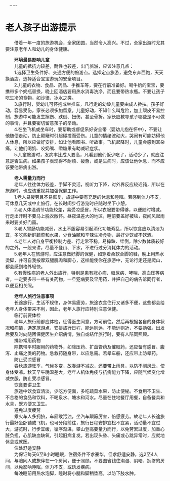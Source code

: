 　– –-  
# 老人孩子出游提示  

&emsp;&emsp;借着一年一度的旅游机会，全家团圆，当然令人高兴。不过，全家出游时尤其要注意老年人和幼儿的身体健康。  

&emsp;&emsp;**环境最易影响儿童**  
&emsp;&emsp;儿童的抵抗力较差，耐性也较差，出门旅游，应该注意几点：  
&emsp;&emsp;1.选择卫生条件好、交通方便的旅游点。选择定点旅游，避免东奔西跑，天天换酒店。选择适合宝宝游玩的安全项目。  
&emsp;&emsp;2.儿童的衣物、食品、药品、手推车等，要在行前准备好。喝牛奶的宝宝，要携带多个奶瓶替换，晚上回酒店要用热水消毒洗净，而且要带热水瓶。不要让孩子吃生冷的食物，如沙律、冰水之类。  
&emsp;&emsp;3.旅行时，婴幼儿可怀抱或坐推车，凡行走的幼龄儿童要由成人搀扶。孩子好动，容易受伤，家长必须多加留意。儿童好动，不知什么叫危险，加上顽皮不易控制，旅游中可能发生擦伤、跌倒、扭伤，甚至骨折。家长应教导孩子哪些是不可做的事情，并且要密切留意孩子的举动。  
&emsp;&emsp;4.在坐飞机或坐车时，要帮助或督促系好安全带（婴幼儿抱在怀中），不要让他随便走动，防止颠簸时引起碰撞而受伤。儿童的情绪波动大，哭闹有可能妨碍他人休息，所以应做好安排，如让他看图书、听故事。飞机起降时，儿童会感到耳朵痛，让他们喝奶、咬奶嘴、嚼糖果有助减轻症状。  
&emsp;&emsp;5.儿童旅游时，发病率比成人要高，凡看到他们饭少吃了，活动少了，就应注意是否生病。如果孩子表现得不耐烦、疲惫，或是生病时，应该让他休息，而不应该要他带病出游。  

&emsp;&emsp;**老人需量力而行**  
&emsp;&emsp;老年人往往体力较差，手脚不灵活，视听力下降，对外界反应较迟钝，所以在旅游时，也应该重视并加强保健工作。  
&emsp;&emsp;1.老人易疲劳且不易恢复，旅游中要有充足的休息和睡眠。若感到体力不支，可休息几天或中止旅行。在长时间步行游览时应随时坐下小憩。  
&emsp;&emsp;2.老人体温调节功能较差，易受凉感冒，所以衣服要带得够，以便随时增减。行走出汗时不要马上脱衣敞怀。昼夜温差大的地区，睡前要盖好被毯，夜间风起雨来时要关好门窗。  
&emsp;&emsp;3.老人胃肠功能减弱，水土不服容易引起消化功能紊乱，所以饮食应以清淡为宜，多吃些新鲜蔬菜和水果，少食油腻和辛辣生冷食物，最好少饮或不饮酒。  
&emsp;&emsp;4.老年人对自身平衡控制力差、行走常不稳，易摔跌、绊倒，除少数体质较好的之外，一般来讲，尽量不登山、下水，不进行过分消耗体力的活动。  
&emsp;&emsp;5.老年人在旅游时，应注意做好脚的保健，如穿着柔软合脚的鞋，晚上用热水烫脚，并可自我按摩双腿肌肉和脚心，这样能使你在旅游中，无论行走还是爬山，都会感到格外轻快。  
&emsp;&emsp;6.有慢性病的老人外出旅行，特别是患有冠心病、糖尿病、哮喘、高血压等病者，一定要多带一些有关药物，一旦犯病要及早用药，并把自己的病告诉同行者，以便互相关照。  

&emsp;&emsp;**老年人旅行注意事项**  
&emsp;&emsp;长途旅行，生活不规律，身体易疲劳，旅途衣食住行又诸多不便，这些都会给老年人身体带来不利，因此，老年人旅行应特别注意保健。  
&emsp;&emsp;临行前要体检  
&emsp;&emsp;老年人旅行前都应体检，征得医生同意，方可前往。然后再根据各自的身体状况和病情，选定旅游点，安排旅行日程，能远则远，不能远则近，不要勉强。出发后要及时向随团保健医生介绍病情，独自或结伴旅行时，要有人陪同照顾。  
&emsp;&emsp;携带常用药物  
&emsp;&emsp;除携带平时服用的药物外，如降压药、扩血管药及催眠药，还应备有感冒、腹泻、止痛之类的药物。急救药随身带，以应急需。若晕车船，还应带上防晕药。  
&emsp;&emsp;防止受凉感冒  
&emsp;&emsp;春秋旅游旺季，气候多变，故春游不减衣，还要带上雨具，以防不测风云，使身体受凉。秋天早午晚温差大，老年人机体免疫与抗病能力下降，应随气候变化增减衣服，防止受凉感冒。  
&emsp;&emsp;饮食要讲卫生  
&emsp;&emsp;旅途中饮食宜清淡，少吃方便面，多吃蔬菜水果，防止便秘。不食用不卫生、不合格的食品和饮料，不喝泉水、塘水和河水。尽量在住地餐厅用餐，自备餐具和水具，既方便又卫生。  
&emsp;&emsp;避免过度疲劳  
&emsp;&emsp;乘火车人多拥挤，车厢敢污浊，坐汽车颠簸厉害，倍感疲劳。故老年人长途旅行最好坐卧铺或飞机，也可分段前往，旅行日程安排宜松不宜紧，活动量不宜过大，游览时，行步宜缓，循序渐进，攀山登高要量力而行，以免劳累过度，加重心脏负担，心肌缺血缺氧，引起旧病复发。若出现头昏、头痛或心跳异常时，应就地休息或就医。  
&emsp;&emsp;住处舒适安静  
&emsp;&emsp;为保证每天6至8小时睡眠，住宿条件不求豪华，但求舒适安静，选2至4人间，与陪同人或旅伴在一个房间，便于照顾。不要图省钱住潮湿、阴暗、拥挤的房间，以免影响睡眠，体力不支，或诱发疾病。  
&emsp;&emsp;每晚睡前用热水泡脚，睡时将小腿和脚稍垫高，以防下肢水肿。  
